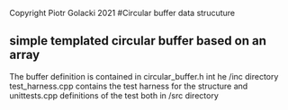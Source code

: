 Copyright Piotr Golacki 2021
#Circular buffer data strucuture
## simple templated circular buffer based on an array
The buffer definition is contained in circular_buffer.h int he /inc directory
test_harness.cpp contains the test harness for the structure and unittests.cpp definitions of the test both in /src directory